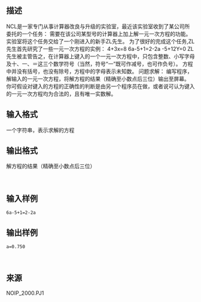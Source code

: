 ## 描述

NCL是一家专门从事计算器改良与升级的实验室，最近该实验室收到了某公司所委托的一个任务： 需要在该公司某型号的计算器上加上解一元一次方程的功能。 实验室将这个任务交给了一个刚进入的新手ZL先生。 为了很好的完成这个任务,ZL先生首先研究了一些一元一次方程的实例： 4+3x=8 6a-5+1=2-2a -5+12Y=0 ZL先生被主管告之，在计算器上键入的一个一元一次方程中，只包含整数、小写字母 及十、一、＝这三个数学符号（当然，符号“一”既可作减号，也可作负号）。 方程中并没有括号，也没有除号，方程中的字母表示未知数。 问题求解： 编写程序，解输入的一元一次方程，将解方程的结果（精确至小数点后三位）输出至屏幕。 你可假设对键入的方程的正确性的判断是由另一个程序员在做，或者说可认为键入的一元一次方程均为合法的，且有唯一实数解。

## 输入格式

一个字符串，表示求解的方程

## 输出格式

<p> 解方程的结果（精确至小数点后三位） </p> <p> <br /> </p>

## 输入样例

```plaintext
6a-5+1=2-2a
```

## 输出样例

```plaintext
a=0.750
```



 

## 来源

NOIP_2000.PJ1


